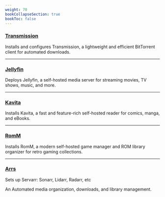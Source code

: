 ```yaml
---
weight: 70
bookCollapseSection: true
bookToc: false
---
```



### [**Transmission**](/docs/roles/servarr/transmission)

Installs and configures Transmission, a lightweight and efficient BitTorrent client for automated downloads.

---

### [**Jellyfin**](/docs/roles/servarr/jellyfin)

Deploys Jellyfin, a self-hosted media server for streaming movies, TV shows, music, and more.

---

### [**Kavita**](/docs/roles/servarr/kavita)

Installs Kavita, a fast and feature-rich self-hosted reader for comics, manga, and eBooks.

---
### [**RomM**](/docs/roles/servarr/romm)

Installs RomM, a modern self-hosted game manager and ROM library organizer for retro gaming collections.

---

### [**Arrs**](/docs/roles/servarr/arrs)

Sets up Servarr: Sonarr, Lidarr, Radarr, etc

An Automated media organization, downloads, and library management.
